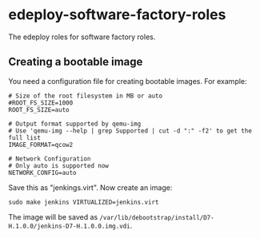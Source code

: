 edeploy-software-factory-roles
==============================

The edeploy roles for software factory roles.

Creating a bootable image
-------------------------

You need a configuration file for creating bootable images. For example:

	# Size of the root filesystem in MB or auto
	#ROOT_FS_SIZE=1000
	ROOT_FS_SIZE=auto

	# Output format supported by qemu-img
	# Use 'qemu-img --help | grep Supported | cut -d ":" -f2' to get the full list
	IMAGE_FORMAT=qcow2

	# Network Configuration
	# Only auto is supported now
	NETWORK_CONFIG=auto

Save this as "jenkings.virt". Now create an image:

	sudo make jenkins VIRTUALIZED=jenkins.virt

The image will be saved as `/var/lib/debootstrap/install/D7-H.1.0.0/jenkins-D7-H.1.0.0.img.vdi`.


